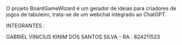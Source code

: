 O projeto BoardGameWizard é um gerador de ideias para criadores de jogos de tabuleiro, trata-se de um webchat integrado ao ChatGPT. 


INTEGRANTES : 

GABRIEL VINICIUS KINIM DOS SANTOS SILVA - RA : 824211523
